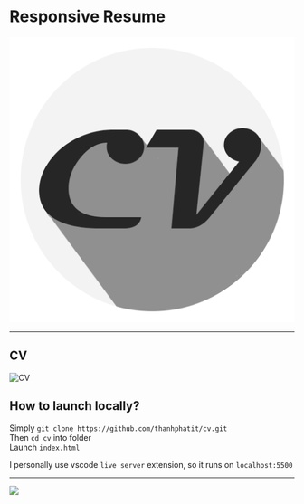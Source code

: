 # Responsive Resume

![logo](assets/img/logo.png)

---

## CV

![CV](preview.png)

## How to launch locally?

Simply `git clone https://github.com/thanhphatit/cv.git`\
Then `cd cv` into folder\
Launch `index.html`

I personally use vscode `live server` extension, so it runs on `localhost:5500`

---

<a href="https://www.buymeacoffee.com/thanhphatit"><img src="https://img.buymeacoffee.com/button-api/?text=Support me with a coffee&emoji=☕️&slug=tdamer&button_colour=ffcc33&font_colour=000&font_family=Lato&outline_colour=000&coffee_colour=000"></a>
